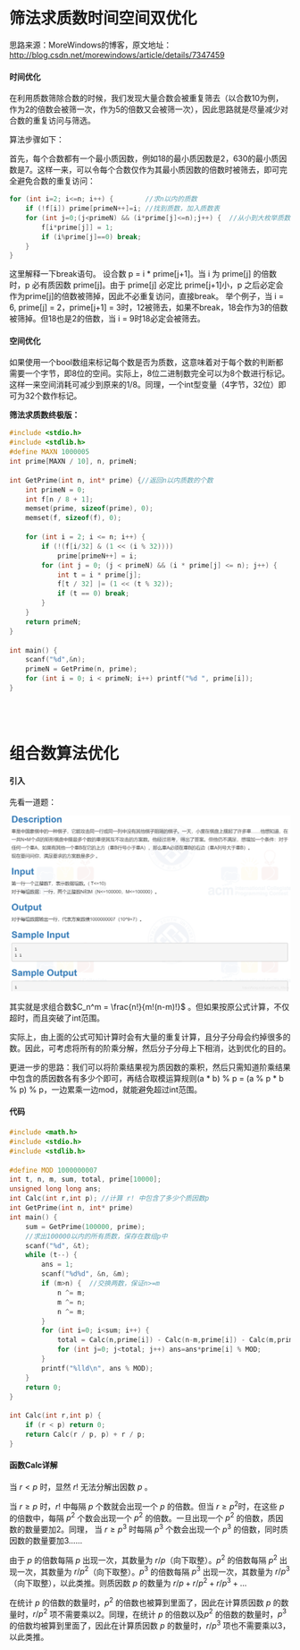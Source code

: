 # 筛法求质数时间空间双优化
思路来源：MoreWindows的博客，原文地址：http://blog.csdn.net/morewindows/article/details/7347459

#### 时间优化

在利用质数筛除合数的时候，我们发现大量合数会被重复筛去（以合数10为例，作为2的倍数会被筛一次，作为5的倍数又会被筛一次），因此思路就是尽量减少对合数的重复访问与筛选。

算法步骤如下：

首先，每个合数都有一个最小质因数，例如18的最小质因数是2，630的最小质因数是7。这样一来，可以令每个合数仅作为其最小质因数的倍数时被筛去，即可完全避免合数的重复访问：
```cpp         
for (int i=2; i<=n; i++) {        //求n以内的质数
    if (!f[i]) prime[primeN++]=i; //找到质数，加入质数表
    for (int j=0;(j<primeN) && (i*prime[j]<=n);j++) {  //从小到大枚举质数
        f[i*prime[j]] = 1;
        if (i%prime[j]==0) break;
    } 
}
```
这里解释一下break语句。
设合数 p = i * prime[j+1]。当 i 为 prime[j] 的倍数时，p 必有质因数 prime[j]。由于 prime[j] 必定比 prime[j+1]小，p 之后必定会作为prime[j]的倍数被筛掉，因此不必重复访问，直接break。
举个例子，当 i = 6, prime[j] = 2，prime[j+1] = 3时，12被筛去，如果不break，18会作为3的倍数被筛掉。但18也是2的倍数，当 i = 9时18必定会被筛去。

#### 空间优化
如果使用一个bool数组来标记每个数是否为质数，这意味着对于每个数的判断都需要一个字节，即8位的空间。实际上，8位二进制数完全可以为8个数进行标记。这样一来空间消耗可减少到原来的1/8。同理，一个int型变量（4字节，32位）即可为32个数作标记。

**筛法求质数终极版：**
```cpp
#include <stdio.h>
#include <stdlib.h>
#define MAXN 1000005
int prime[MAXN / 10], n, primeN;
 
int GetPrime(int n, int* prime) {//返回n以内质数的个数
    int primeN = 0;
    int f[n / 8 + 1];
    memset(prime, sizeof(prime), 0);
    memset(f, sizeof(f), 0);

    for (int i = 2; i <= n; i++) {
        if (!(f[i/32] & (1 << (i % 32)))) 
            prime[primeN++] = i;         
        for (int j = 0; (j < primeN) && (i * prime[j] <= n); j++) {
            int t = i * prime[j];
            f[t / 32] |= (1 << (t % 32));
            if (t == 0) break;
        }  
    }
    return primeN;
}
 
int main() {
    scanf("%d",&n);
    primeN = GetPrime(n, prime);
    for (int i = 0; i < primeN; i++) printf("%d ", prime[i]);
}
```
<br/><br/>

# 组合数算法优化
#### 引入
先看一道题：

![](质数相关算法及优化_1.png)

其实就是求组合数$C_n^m = \frac{n!}{m!(n-m)!}$ 。但如果按原公式计算，不仅超时，而且突破了int范围。

实际上，由上面的公式可知计算时会有大量的重复计算，且分子分母会约掉很多的数。因此，可考虑将所有的阶乘分解，然后分子分母上下相消，达到优化的目的。

更进一步的思路：我们可以将阶乘结果视为质因数的乘积，然后只需知道阶乘结果中包含的质因数各有多少个即可，再结合取模运算规则(a * b) % p = (a % p * b % p) % p，一边累乘一边mod，就能避免超过int范围。

#### 代码
```cpp
#include <math.h>
#include <stdio.h>
#include <stdlib.h>

#define MOD 1000000007
int t, n, m, sum, total, prime[10000];
unsigned long long ans;
int Calc(int r,int p); //计算 r! 中包含了多少个质因数p
int GetPrime(int n, int* prime)
int main() {
    sum = GetPrime(100000, prime); 
    //求出100000以内的所有质数，保存在数组p中
    scanf("%d", &t);
    while (t--) {
        ans = 1;
        scanf("%d%d", &n, &m);
        if (m>n) {  //交换两数，保证n>=m
            n ^= m;
            m ^= n;  
            n ^= m;
        }
        for (int i=0; i<sum; i++) {
            total = Calc(n,prime[i]) - Calc(n-m,prime[i]) - Calc(m,prime[i]);
            for (int j=0; j<total; j++) ans=ans*prime[i] % MOD;
        }
        printf("%lld\n", ans % MOD); 
    }
    return 0;
}

int Calc(int r,int p) {
    if (r < p) return 0;
    return Calc(r / p, p) + r / p;
}
```

#### 函数Calc详解

当 $r <p$ 时，显然 $r!$ 无法分解出因数 $p$ 。

当 $r \geq p$ 时，$r!$ 中每隔 $p$ 个数就会出现一个 $p$ 的倍数。但当 $r \geq p^2$时，在这些 $p$ 的倍数中，每隔 $p^2$ 个数会出现一个  $p^2$ 的倍数。一旦出现一个 $p^2$ 的倍数，质因数的数量要加2。同理， 当 $r \geq p^3$ 时每隔 $p^3$ 个数会出现一个 $p^3$ 的倍数，同时质因数的数量要加3……

由于  $p$ 的倍数每隔 $p$ 出现一次，其数量为 $r/p$（向下取整）。$p^2$ 的倍数每隔 $p^2$ 出现一次，其数量为 $r/p^2$（向下取整）。$p^3$ 的倍数每隔 $p^3$ 出现一次，其数量为 $r/p^3$（向下取整），以此类推。则质因数 $p$ 的数量为 $r/p + r/p^2 + r/p^3 + ...$

在统计 $p$ 的倍数的数量时，$p^2$ 的倍数也被算到里面了，因此在计算质因数 $p$ 的数量时，$r/p^2$ 项不需要乘以2。同理，在统计 $p$ 的倍数以及$p^2$ 的倍数的数量时，$p^3$ 的倍数均被算到里面了，因此在计算质因数 $p$ 的数量时，$r/p^3$ 项也不需要乘以3，以此类推。